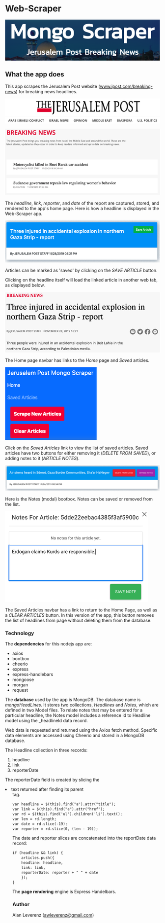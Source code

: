 # Web-Scraper

![Web-Scraper](https://github.com/AlanLeverenz/Web-Scraper/blob/master/public/assets/images/jumbotron.png)

## What the app does

This app scrapes the Jerusalem Post website (www.jpost.com/breaking-news) for breaking news headlines.

![Web-Scraper](https://github.com/AlanLeverenz/Web-Scraper/blob/master/public/assets/images/jpost-breaking-news-head.png)

![Web-Scraper](https://github.com/AlanLeverenz/Web-Scraper/blob/master/public/assets/images/jpost-breaking-news-list.png)

The *headline*, *link*, *reporter*, and *date* of the report are captured, stored, and rendered to the app's home page. Here is how a headline is displayed in the Web-Scraper app.

![Web-Scraper](https://github.com/AlanLeverenz/Web-Scraper/blob/master/public/assets/images/unsaved_article.png)

Articles can be marked as 'saved' by clicking on the *SAVE ARTICLE* button.

Clicking on the headline itself will load the linked article in another web tab, as displayed below.

![Web-Scraper](https://github.com/AlanLeverenz/Web-Scraper/blob/master/public/assets/images/linked_article.png)

The Home page navbar has links to the *Home* page and *Saved* articles.

![Web-Scraper](https://github.com/AlanLeverenz/Web-Scraper/blob/master/public/assets/images/unsaved_article_navbar.png)

Click on the *Saved Articles* link to view the list of saved articles. Saved articles have two buttons for either removing it (*DELETE FROM SAVED*), or adding notes to it (*ARTICLE NOTES*).

![Web-Scraper](https://github.com/AlanLeverenz/Web-Scraper/blob/master/public/assets/images/saved_article.png)

Here is the Notes (modal) bootbox. Notes can be saved or removed from the list.

![Web-Scraper](https://github.com/AlanLeverenz/Web-Scraper/blob/master/public/assets/images/note.png)

The Saved Articles navbar has a link to return to the Home Page, as well as a *CLEAR ARTICLES* button. In this version of the app, this button removes the list of headlines from page without deleting them from the database.

### Technology

The **dependencies** for this nodejs app are:

* axios
* bootbox
* cheerio
* express
* express-handlebars
* mongoose
* morgan
* request

The **database** used by the app is MongoDB. The database name is *mongoHeadLines*. It stores two collections, *Headlines* and *Notes*, which are defined in two Model files. To relate notes that may be entered for a particular headline, the Notes model includes a reference id to Headline model using the _headlineId data record.

Web data is requested and returned using the Axios fetch method. Specific data elements are accessed using Cheerio and stored in a MongoDB database. 

The Headline collection in three records:
 
 1. headline
 2. link
 3. reporterDate

The reporterDate field is created by slicing the <li> text returned after finding its parent <ul> tag.

````
var headline = $(this).find("a").attr("title");
var link = $(this).find("a").attr("href");
var rd = $(this).find('ul').children('li').text();
var len = rd.length;
var date = rd.slice(-19);
var reporter = rd.slice(0, (len - 19));
````

The date and reporter slices are concatenated into the reportDate data record:

````
if (headline && link) {
    articles.push({
    headline: headline,
    link: link,
    reporterDate: reporter + " " + date
    });
}
````

The **page rendering** engine is Express Handelbars.

### Author

Alan Leverenz (awleverenz@gmail.com)